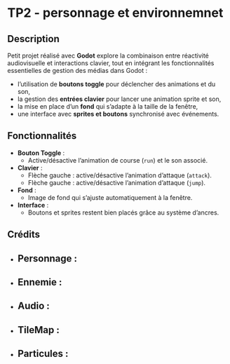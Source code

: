 # TP2 - personnage et environnemnet

## Description
Petit projet réalisé avec **Godot** explore la combinaison entre réactivité audiovisuelle et interactions clavier, tout en intégrant les fonctionnalités essentielles de gestion des médias dans Godot :
- l’utilisation de **boutons toggle** pour déclencher des animations et du son,
- la gestion des **entrées clavier** pour lancer une animation sprite et son,
- la mise en place d’un **fond** qui s’adapte à la taille de la fenêtre,
- une interface avec **sprites et boutons** synchronisé avec événements.

## Fonctionnalités
- **Bouton Toggle** :
  - Active/désactive l’animation de course (`run`) et le son associé.
- **Clavier** :
  - Flèche gauche : active/désactive l’animation d’attaque (`attack`).
  - Flèche gauche : active/désactive l’animation d’attaque (`jump`).
- **Fond** :
  - Image de fond qui s’ajuste automatiquement à la fenêtre.
- **Interface** :
  - Boutons et sprites restent bien placés grâce au système d’ancres.
 
 ## Crédits
 - **Personnage :**
   - 
 - **Ennemie :**
   - 
 - **Audio :**
   - 
 - **TileMap :**
   - 
 - **Particules :**
   - 

